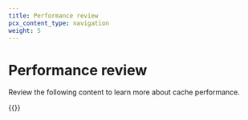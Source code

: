 ```yaml
---
title: Performance review
pcx_content_type: navigation
weight: 5
---
```


# Performance review

Review the following content to learn more about cache performance.

{{<directory-listing>}}